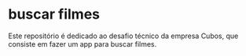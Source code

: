 # buscar filmes
 Este repositório é dedicado ao desafio técnico da empresa Cubos, que consiste em fazer um app para buscar filmes.
